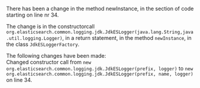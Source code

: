 There has been a change in the method newInstance, in the section of code starting on line nr 34.
  
The change is in the constructorcall ```org.elasticsearch.common.logging.jdk.JdkESLogger(java.lang.String,java.util.logging.Logger)```, in a return statement, in the method ```newInstance```, in the class ```JdkESLoggerFactory```.
  
The following changes have been made:  
Changed constructor call from ```new org.elasticsearch.common.logging.jdk.JdkESLogger(prefix, logger)``` to ```new org.elasticsearch.common.logging.jdk.JdkESLogger(prefix, name, logger)``` on line 34.  
